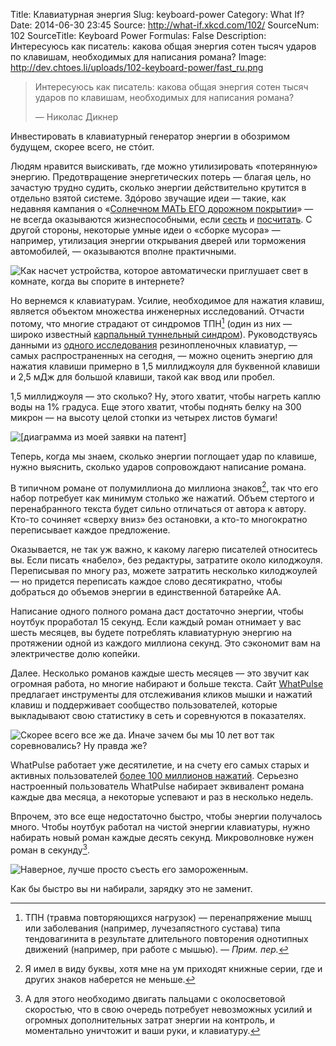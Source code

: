 Title: Клавиатурная энергия
Slug: keyboard-power
Category: What If?
Date: 2014-06-30 23:45
Source: http://what-if.xkcd.com/102/
SourceNum: 102
SourceTitle: Keyboard Power
Formulas: False
Description: Интересуюсь как писатель: какова общая энергия сотен тысяч ударов по клавишам, необходимых для написания романа?
Image: http://dev.chtoes.li/uploads/102-keyboard-power/fast_ru.png

> Интересуюсь как писатель: какова общая энергия сотен тысяч ударов по клавишам, необходимых для написания романа?
>
> — Николас Дикнер

Инвестировать в клавиатурный генератор энергии в обозримом будущем, скорее всего, не стóит.

Людям нравится выискивать, где можно утилизировать «потерянную» энергию. Предотвращение энергетических потерь — благая цель, но зачастую трудно судить, сколько энергии действительно крутится в отдельно взятой системе. Здóрово звучащие идеи — такие, как недавняя кампания о «[Солнечном МАТЬ ЕГО дорожном покрытии](https://www.youtube.com/watch?v=qlTA3rnpgzU#t=15)» — не всегда оказываются жизнеспособными, если [сесть](http://jalopnik.com/why-the-solar-roadway-is-a-terrible-idea-1582519375) и [посчитать](http://www.extremetech.com/extreme/183130-solar-roadways-passes-1-4-million-in-crowdfunding-just-short-of-the-56-trillion-required-but-not-bad-for-a-crazy-idea). С другой стороны, некоторые умные идеи о «сборке мусора» — например, утилизация энергии открывания дверей или торможения автомобилей, — оказываются вполне практичными.

![](/uploads/102-keyboard-power/idea_ru.png "Как насчет устройства, которое автоматически приглушает свет в комнате, когда вы спорите в интернете?")

Но вернемся к клавиатурам. Усилие, необходимое для нажатия клавиш, является объектом множества инженерных исследований. Отчасти потому, что многие страдают от синдромов ТПН[^n] (один из них — широко известный [карпальный туннельный синдром](http://ru.wikipedia.org/wiki/Синдром_запястного_канала)). Руководствуясь данными из [одного исследования](http://ieeexplore.ieee.org/xpl/articleDetails.jsp?arnumber=786140) резинопленочных клавиатур, — самых распространенных на сегодня, — можно оценить энергию для нажатия клавиши примерно в 1,5 миллиджоуля для буквенной клавиши и 2,5 мДж для большой клавиши, такой как ввод или пробел.

[^n]: ТПН (травма повторяющихся нагрузок) — перенапряжение мышц или заболевания (например, лучезапястного сустава) типа тендовагинита в результате длительного повторения однотипных движений (например, при работе с мышью). — _Прим. пер._

1,5 миллиджоуля — это сколько? Ну, этого хватит, чтобы нагреть каплю воды на 1% градуса. Еще этого хватит, чтобы поднять белку на 300 микрон — на высоту целой стопки из четырех листов бумаги!

![](/uploads/102-keyboard-power/squirrel_ru.png "[диаграмма из моей заявки на патент]")

Теперь, когда мы знаем, сколько энергии поглощает удар по клавише, нужно выяснить, сколько ударов сопровождают написание романа.

В типичном романе от полумиллиона до миллиона знаков[^1], так что его набор потребует как минимум столько же нажатий. Объем стертого и перенабранного текста будет сильно отличаться от автора к автору. Кто-то сочиняет «сверху вниз» без остановки, а кто-то многократно переписывает каждое предложение.

[^1]: Я имел в виду буквы, хотя мне на ум приходят книжные серии, где и других знаков наберется не меньше.

Оказывается, не так уж важно, к какому лагерю писателей относитесь вы. Если писать «набело», без редактуры, затратите около килоджоуля. Переписывая по многу раз, можете затратить несколько килоджоулей — но придется переписать каждое слово десятикратно, чтобы добраться до объемов энергии в единственной батарейке АА.

Написание одного полного романа даст достаточно энергии, чтобы ноутбук проработал 15 секунд. Если каждый роман отнимает у вас шесть месяцев, вы будете потреблять клавиатурную энергию на протяжении одной из каждого миллиона секунд. Это сэкономит вам на электричестве долю копейки.

Далее. Несколько романов каждые шесть месяцев — это звучит как огромная работа, но многие набирают и больше текста. Сайт [WhatPulse](http://www.whatpulse.org/) предлагает инструменты для отслеживания кликов мышки и нажатий клавиш и поддерживает сообщество пользователей, которые выкладывают свою статистику в сеть и соревнуются в показателях.

![](/uploads/102-keyboard-power/olympics_ru.png "Скорее всего все же да. Иначе зачем бы мы 10 лет вот так соревновались? Ну правда же?")

WhatPulse работает уже десятилетие, и на счету его самых старых и активных пользователей [более 100 миллионов нажатий](http://www.whatpulse.org/stats/input/?page=1). Серьезно настроенный пользователь WhatPulse набирает эквивалент романа каждые два месяца, а некоторые успевают и раз в несколько недель.

Впрочем, это все еще недостаточно быстро, чтобы энергии получалось много. Чтобы ноутбук работал на чистой энергии клавиатуры, нужно набирать новый роман каждые десять секунд. Микроволновке нужен роман в секунду[^2].

[^2]: А для этого необходимо двигать пальцами с околосветовой скоростью, что в свою очередь потребует невозможных усилий и огромных дополнительных затрат энергии на контроль, и моментально уничтожит и ваши руки, и клавиатуру.

![](/uploads/102-keyboard-power/fast_ru.png "Наверное, лучше просто съесть его замороженным.")

Как бы быстро вы ни набирали, зарядку это не заменит.